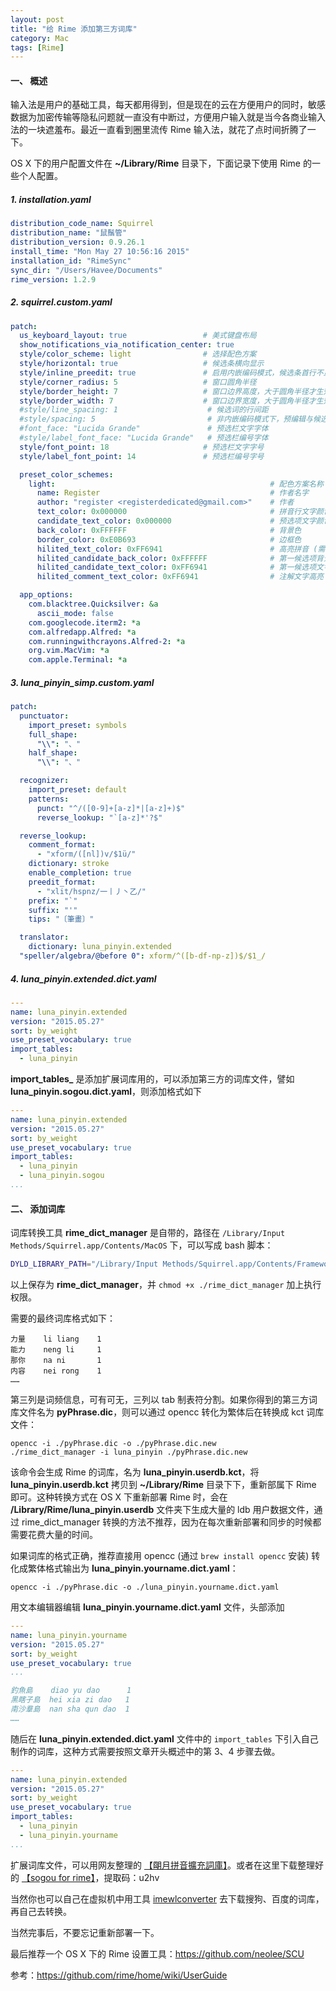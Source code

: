 ```yaml
---
layout: post
title: "给 Rime 添加第三方词库"
category: Mac
tags: [Rime]
---
```


#### 一、 概述

输入法是用户的基础工具，每天都用得到，但是现在的云在方便用户的同时，敏感数据为加密传输等隐私问题就一直没有中断过，方便用户输入就是当今各商业输入法的一块遮羞布。最近一直看到圈里流传 Rime 输入法，就花了点时间折腾了一下。

OS X 下的用户配置文件在 **~/Library/Rime** 目录下，下面记录下使用 Rime 的一些个人配置。

##### 1. installation.yaml

```yaml
distribution_code_name: Squirrel
distribution_name: "鼠鬚管"
distribution_version: 0.9.26.1
install_time: "Mon May 27 10:56:16 2015"
installation_id: "RimeSync"
sync_dir: "/Users/Havee/Documents"
rime_version: 1.2.9
```

<!-- more -->
##### 2. squirrel.custom.yaml

```yaml
patch:
  us_keyboard_layout: true                 # 美式键盘布局
  show_notifications_via_notification_center: true
  style/color_scheme: light                # 选择配色方案
  style/horizontal: true                   # 候选条横向显示
  style/inline_preedit: true               # 启用内嵌编码模式，候选条首行不显示拼音
  style/corner_radius: 5                   # 窗口圆角半径
  style/border_height: 7                   # 窗口边界高度，大于圆角半径才生效
  style/border_width: 7                    # 窗口边界宽度，大于圆角半径才生效
  #style/line_spacing: 1                    # 候选词的行间距
  #style/spacing: 5                         # 非内嵌编码模式下，预编辑与候选词的间距
  #font_face: "Lucida Grande"               # 预选栏文字字体
  #style/label_font_face: "Lucida Grande"   # 预选栏编号字体
  style/font_point: 18                     # 预选栏文字字号
  style/label_font_point: 14               # 预选栏编号字号

  preset_color_schemes:
    light:                                                # 配色方案名称
      name: Register                                      # 作者名字
      author: "register <registerdedicated@gmail.com>"    # 作者
      text_color: 0x000000                                # 拼音行文字颜色，24位色值，16进制，BGR顺序
      candidate_text_color: 0x000000                      # 预选项文字颜色
      back_color: 0xFFFFFF                                # 背景色
      border_color: 0xE0B693                              # 边框色
      hilited_text_color: 0xFF6941                        # 高亮拼音 (需要开启内嵌编码)
      hilited_candidate_back_color: 0xFFFFFF              # 第一候选项背景背景色
      hilited_candidate_text_color: 0xFF6941              # 第一候选项文字颜色
      hilited_comment_text_color: 0xFF6941                # 注解文字高亮

  app_options:
    com.blacktree.Quicksilver: &a
      ascii_mode: false
    com.googlecode.iterm2: *a
    com.alfredapp.Alfred: *a
    com.runningwithcrayons.Alfred-2: *a
    org.vim.MacVim: *a
    com.apple.Terminal: *a
```

##### 3. luna_pinyin_simp.custom.yaml

```yaml
patch:
  punctuator:
    import_preset: symbols
    full_shape:
      "\\": "、"
    half_shape:
      "\\": "、"

  recognizer:
    import_preset: default
    patterns:
      punct: "^/([0-9]+[a-z]*|[a-z]+)$"
      reverse_lookup: "`[a-z]*'?$"

  reverse_lookup:
    comment_format:
      - "xform/([nl])v/$1ü/"
    dictionary: stroke
    enable_completion: true
    preedit_format:
      - "xlit/hspnz/一丨丿丶乙/"
    prefix: "`"
    suffix: "'"
    tips: "〔筆畫〕"

  translator:
    dictionary: luna_pinyin.extended
  "speller/algebra/@before 0": xform/^([b-df-np-z])$/$1_/
```

##### 4. luna_pinyin.extended.dict.yaml

```yaml
---
name: luna_pinyin.extended
version: "2015.05.27"
sort: by_weight
use_preset_vocabulary: true
import_tables:
  - luna_pinyin
```

**import_tables_** 是添加扩展词库用的，可以添加第三方的词库文件，譬如 **luna_pinyin.sogou.dict.yaml**，则添加格式如下

```yaml
---
name: luna_pinyin.extended
version: "2015.05.27"
sort: by_weight
use_preset_vocabulary: true
import_tables:
  - luna_pinyin
  - luna_pinyin.sogou
...
```

#### 二、 添加词库

词库转换工具 **rime_dict_manager** 是自带的，路径在 `/Library/Input Methods/Squirrel.app/Contents/MacOS` 下，可以写成 bash 脚本：

```bash
DYLD_LIBRARY_PATH="/Library/Input Methods/Squirrel.app/Contents/Frameworks" "/Library/Input Methods/Squirrel.app/Contents/MacOS/rime_dict_manager" $@
```

以上保存为 **rime_dict_manager**，并 `chmod +x ./rime_dict_manager` 加上执行权限。

需要的最终词库格式如下：

```
力量    li liang    1
能力    neng li     1
那你    na ni       1
内容    nei rong    1
……
```

第三列是词频信息，可有可无，三列以 tab 制表符分割。如果你得到的第三方词库文件名为 **pyPhrase.dic**，则可以通过 opencc 转化为繁体后在转换成 kct 词库文件：

    opencc -i ./pyPhrase.dic -o ./pyPhrase.dic.new
    ./rime_dict_manager -i luna_pinyin ./pyPhrase.dic.new

该命令会生成 Rime 的词库，名为 **luna_pinyin.userdb.kct**，将 **luna_pinyin.userdb.kct** 拷贝到 **~/Library/Rime** 目录下下，重新部属下 Rime 即可。这种转换方式在 OS X 下重新部署 Rime 时，会在 **/Library/Rime/luna_pinyin.userdb** 文件夹下生成大量的 ldb 用户数据文件，通过 rime_dict_manager 转换的方法不推荐，因为在每次重新部署和同步的时候都需要花费大量的时间。

如果词库的格式正确，推荐直接用 opencc (通过 `brew install opencc` 安装) 转化成繁体格式输出为 **luna_pinyin.yourname.dict.yaml**：

    opencc -i ./pyPhrase.dic -o ./luna_pinyin.yourname.dict.yaml

用文本编辑器编辑 **luna_pinyin.yourname.dict.yaml** 文件，头部添加

```yaml
---
name: luna_pinyin.yourname
version: "2015.05.27"
sort: by_weight
use_preset_vocabulary: true
...

釣魚島    diao yu dao      1
黑瞎子島  hei xia zi dao   1
南沙羣島  nan sha qun dao  1
……
```

随后在 **luna_pinyin.extended.dict.yaml** 文件中的 `import_tables` 下引入自己制作的词库，这种方式需要按照文章开头概述中的第 3、4 步骤去做。

```yaml
---
name: luna_pinyin.extended
version: "2015.05.27"
sort: by_weight
use_preset_vocabulary: true
import_tables:
  - luna_pinyin
  - luna_pinyin.yourname
...
```

扩展词库文件，可以用网友整理的 [【朙月拼音擴充詞庫】](https://bintray.com/rime-aca/dictionaries/luna_pinyin.dict)。或者在这里下载整理好的 [【sogou for rime】](http://pan.baidu.com/s/1i3BxMXR)，提取码：u2hv

当然你也可以自己在虚拟机中用工具 [imewlconverter](https://github.com/studyzy/imewlconverter) 去下载搜狗、百度的词库，再自己去转换。

当然完事后，不要忘记重新部署一下。

最后推荐一个 OS X 下的 Rime 设置工具：<https://github.com/neolee/SCU>

参考：<https://github.com/rime/home/wiki/UserGuide>
